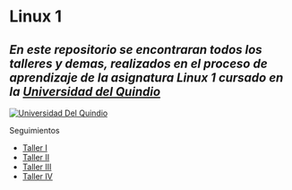 # Linux 1
## _En este repositorio se encontraran todos los talleres y demas, realizados en el proceso de aprendizaje de la asignatura Linux 1 cursado en la [Universidad del Quindio]_

[![Universidad Del Quindio](https://www.uniquindio.edu.co/estudiantes/info/uniquindio/media/bloque9.png)](https://www.uniquindio.edu.co/)

Seguimientos
<ul>
    <li><a rel="noreferrer"  target="_blank" href="https://github.com/BrayanGranada/AdministracionSOLINUX-G1N/blob/main/Seguimiento/1/1.md">Taller I</a></li>
    <li><a rel="noreferrer"  target="_blank" href="https://github.com/BrayanGranada/AdministracionSOLINUX-G1N/blob/main/Seguimiento/2/2.md">Taller II</a></li>
    <li><a rel="noreferrer"  target="_blank" href="https://github.com/BrayanGranada/AdministracionSOLINUX-G1N/blob/main/Seguimiento/3/3.md">Taller III</a></li>
    <li><a rel="noreferrer"  target="_blank" href="https://github.com/BrayanGranada/AdministracionSOLINUX-G1N/blob/main/Seguimiento/4/4.md">Taller IV</a>

<ul>

[Universidad del Quindio]: <https://www.uniquindio.edu.co/>



